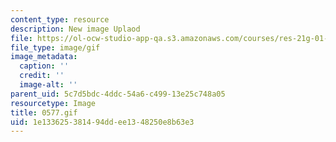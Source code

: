 ```yaml
---
content_type: resource
description: New image Uplaod
file: https://ol-ocw-studio-app-qa.s3.amazonaws.com/courses/res-21g-01-kana-spring-2010/1e133625381494ddee1348250e8b63e3_0577.gif
file_type: image/gif
image_metadata:
  caption: ''
  credit: ''
  image-alt: ''
parent_uid: 5c7d5bdc-4ddc-54a6-c499-13e25c748a05
resourcetype: Image
title: 0577.gif
uid: 1e133625-3814-94dd-ee13-48250e8b63e3
---
```

